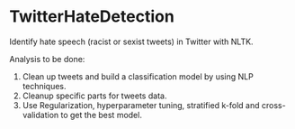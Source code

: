 # TwitterHateDetection
Identify hate speech (racist or sexist tweets) in Twitter with NLTK.

Analysis to be done:
1. Clean up tweets and build a classification model by using NLP techniques.
2. Cleanup specific parts for tweets data.
3. Use Regularization, hyperparameter tuning, stratified k-fold and cross-validation to get the best model.
